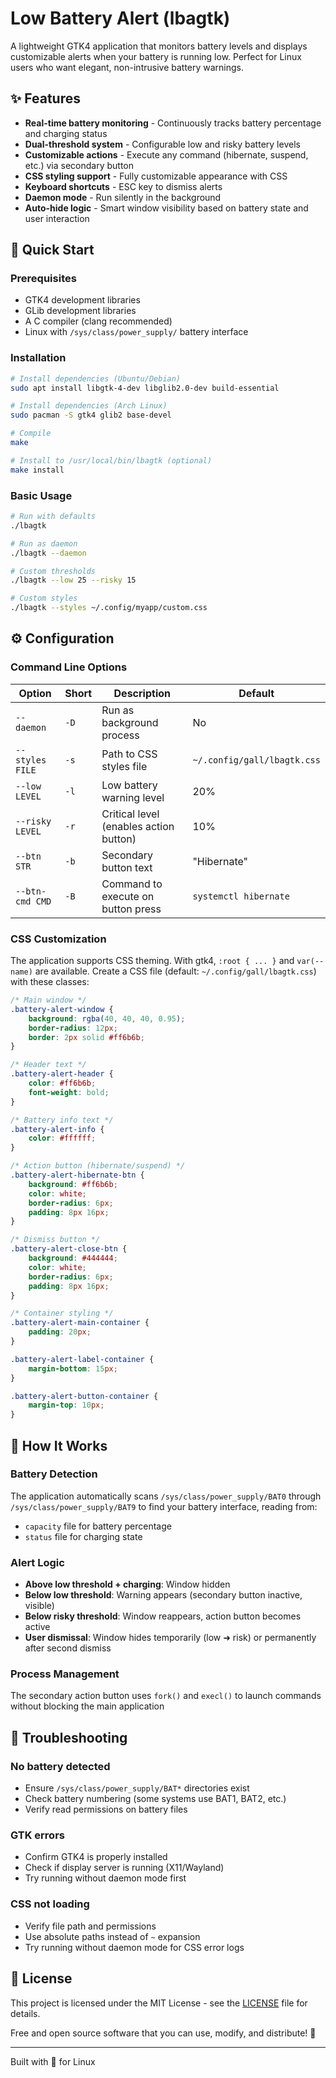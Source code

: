 <!-- This file was created using claude.ai/chat, and edited -->

# Low Battery Alert (lbagtk)

A lightweight GTK4 application that monitors battery levels and displays customizable alerts when your battery is running low. Perfect for Linux users who want elegant, non-intrusive battery warnings.

## ✨ Features

- **Real-time battery monitoring** - Continuously tracks battery percentage and charging status
- **Dual-threshold system** - Configurable low and risky battery levels
- **Customizable actions** - Execute any command (hibernate, suspend, etc.) via secondary button
- **CSS styling support** - Fully customizable appearance with CSS
- **Keyboard shortcuts** - ESC key to dismiss alerts
- **Daemon mode** - Run silently in the background
- **Auto-hide logic** - Smart window visibility based on battery state and user interaction

## 🚀 Quick Start

### Prerequisites

- GTK4 development libraries
- GLib development libraries
- A C compiler (clang recommended)
- Linux with `/sys/class/power_supply/` battery interface

### Installation

```bash
# Install dependencies (Ubuntu/Debian)
sudo apt install libgtk-4-dev libglib2.0-dev build-essential

# Install dependencies (Arch Linux)
sudo pacman -S gtk4 glib2 base-devel

# Compile
make

# Install to /usr/local/bin/lbagtk (optional)
make install
```

### Basic Usage

```bash
# Run with defaults
./lbagtk

# Run as daemon
./lbagtk --daemon

# Custom thresholds
./lbagtk --low 25 --risky 15

# Custom styles
./lbagtk --styles ~/.config/myapp/custom.css
```

## ⚙️ Configuration

### Command Line Options

| Option | Short | Description | Default |
|--------|-------|-------------|---------|
| `--daemon` | `-D` | Run as background process | No |
| `--styles FILE` | `-s` | Path to CSS styles file | `~/.config/gall/lbagtk.css` |
| `--low LEVEL` | `-l` | Low battery warning level | 20% |
| `--risky LEVEL` | `-r` | Critical level (enables action button) | 10% |
| `--btn STR` | `-b` | Secondary button text | "Hibernate" |
| `--btn-cmd CMD` | `-B` | Command to execute on button press | `systemctl hibernate` |

### CSS Customization

The application supports CSS theming. With gtk4, `:root { ... }` and `var(--name)` are available.
Create a CSS file (default: `~/.config/gall/lbagtk.css`) with these classes:

```css
/* Main window */
.battery-alert-window {
    background: rgba(40, 40, 40, 0.95);
    border-radius: 12px;
    border: 2px solid #ff6b6b;
}

/* Header text */
.battery-alert-header {
    color: #ff6b6b;
    font-weight: bold;
}

/* Battery info text */
.battery-alert-info {
    color: #ffffff;
}

/* Action button (hibernate/suspend) */
.battery-alert-hibernate-btn {
    background: #ff6b6b;
    color: white;
    border-radius: 6px;
    padding: 8px 16px;
}

/* Dismiss button */
.battery-alert-close-btn {
    background: #444444;
    color: white;
    border-radius: 6px;
    padding: 8px 16px;
}

/* Container styling */
.battery-alert-main-container {
    padding: 20px;
}

.battery-alert-label-container {
    margin-bottom: 15px;
}

.battery-alert-button-container {
    margin-top: 10px;
}
```

## 🔧 How It Works

### Battery Detection
The application automatically scans `/sys/class/power_supply/BAT0` through `/sys/class/power_supply/BAT9` to find your battery interface, reading from:
- `capacity` file for battery percentage
- `status` file for charging state

### Alert Logic
- **Above low threshold + charging**: Window hidden
- **Below low threshold**: Warning appears (secondary button inactive, visible)
- **Below risky threshold**: Window reappears, action button becomes active
- **User dismissal**: Window hides temporarily (low ➜ risk) or permanently after second dismiss

### Process Management
The secondary action button uses `fork()` and `execl()` to launch commands without blocking the main application

## 🐛 Troubleshooting

### No battery detected
- Ensure `/sys/class/power_supply/BAT*` directories exist
- Check battery numbering (some systems use BAT1, BAT2, etc.)
- Verify read permissions on battery files

### GTK errors
- Confirm GTK4 is properly installed
- Check if display server is running (X11/Wayland)
- Try running without daemon mode first

### CSS not loading
- Verify file path and permissions
- Use absolute paths instead of `~` expansion
- Try running without daemon mode for CSS error logs

## 📝 License

This project is licensed under the MIT License - see the [LICENSE](LICENSE) file for details.

Free and open source software that you can use, modify, and distribute! 🫠

---

Built with 💜 for Linux
